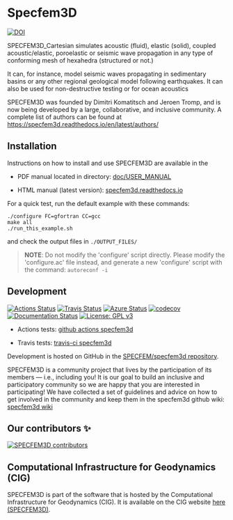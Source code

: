 # Specfem3D

[![DOI](https://zenodo.org/badge/DOI/10.5281/zenodo.10823181.svg)](https://doi.org/10.5281/zenodo.10823181)

SPECFEM3D_Cartesian simulates acoustic (fluid), elastic (solid), coupled acoustic/elastic, poroelastic or seismic wave propagation in any type of conforming mesh of hexahedra (structured or not.)

It can, for instance, model seismic waves propagating in sedimentary basins or any other regional geological model following earthquakes. It can also be used for non-destructive testing or for ocean acoustics


SPECFEM3D was founded by Dimitri Komatitsch and Jeroen Tromp, and is now being developed by a large, collaborative, and inclusive community. A complete list of authors can be found at
https://specfem3d.readthedocs.io/en/latest/authors/


## Installation

Instructions on how to install and use SPECFEM3D are
available in the

- PDF manual located in directory: [doc/USER_MANUAL](doc/USER_MANUAL)

- HTML manual (latest version): [specfem3d.readthedocs.io](http://specfem3d.readthedocs.io/)


For a quick test, run the default example with these commands:
```
./configure FC=gfortran CC=gcc
make all
./run_this_example.sh
```
and check the output files in `./OUTPUT_FILES/`

>__NOTE__: Do not modify the 'configure' script directly. Please modify the
    'configure.ac' file instead, and generate a new 'configure' script with
    the command: `autoreconf -i`


## Development

[![Actions Status](https://github.com/SPECFEM/specfem3d/workflows/CI/badge.svg)](https://github.com/SPECFEM/specfem3d/actions)
[![Travis Status](https://app.travis-ci.com/SPECFEM/specfem3d.svg?branch=devel)](https://app.travis-ci.com/SPECFEM/specfem3d)
[![Azure Status](https://dev.azure.com/danielpeter22/SPECFEM3D/_apis/build/status/geodynamics.specfem3d?branchName=devel)](https://dev.azure.com/danielpeter22/SPECFEM3D/_build/latest?definitionId=5&branchName=devel)
[![codecov](https://codecov.io/gh/SPECFEM/specfem3d/branch/devel/graph/badge.svg)](https://codecov.io/gh/SPECFEM/specfem3d)
[![Documentation Status](https://readthedocs.org/projects/specfem3d/badge/?version=latest)](https://specfem3d.readthedocs.io/en/latest/?badge=latest)
[![License: GPL v3](https://img.shields.io/badge/License-GPL%20v3-blue.svg)](LICENSE)

* Actions tests: [github actions specfem3d](https://github.com/SPECFEM/specfem3d/actions)

* Travis tests: [travis-ci specfem3d](https://travis-ci.com/SPECFEM/specfem3d/builds)


Development is hosted on GitHub in the
[SPECFEM/specfem3d repository](https://github.com/SPECFEM/specfem3d).

SPECFEM3D is a community project that lives by the participation of its
members — i.e., including you! It is our goal to build an inclusive and
participatory community so we are happy that you are interested in
participating! We have collected a set of guidelines and advice on how to get
involved in the community and keep them in the specfem3d github wiki:
[specfem3d wiki](https://github.com/SPECFEM/specfem3d/wiki)


## Our contributors :sparkles:

[![SPECFEM3D contributors](https://contrib.rocks/image?repo=SPECFEM/specfem3d)](https://github.com/SPECFEM/specfem3d/graphs/contributors)


## Computational Infrastructure for Geodynamics (CIG)

SPECFEM3D is part of the software that is hosted by the Computational Infrastructure for Geodynamics (CIG). It is available on the CIG website [here (SPECFEM3D)](https://geodynamics.org/resources/specfem3dcartesian).

